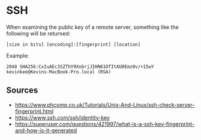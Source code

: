SSH
===

When examining the public key of a remote server, something like the following will be returned:

`[size in bits] [encoding]:[fingerprint] [location]`

Example:

`2048 SHA256:CxIuAEc3SZThY9XobrjJIHN61OTItAU0Emz0v/+15wY kevinkee@Kevins-MacBook-Pro.local (RSA)`



Sources
-------

- https://www.phcomp.co.uk/Tutorials/Unix-And-Linux/ssh-check-server-fingerprint.html
- https://www.ssh.com/ssh/identity-key
- https://superuser.com/questions/421997/what-is-a-ssh-key-fingerprint-and-how-is-it-generated
